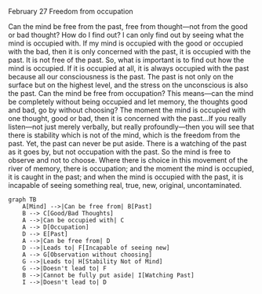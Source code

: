 February 27
Freedom from occupation

Can the mind be free from the past, free from thought—not from the good or bad thought? How do I find out? I can only find out by seeing what the mind is occupied with. If my mind is occupied with the good or occupied with the bad, then it is only concerned with the past, it is occupied with the past. It is not free of the past. So, what is important is to find out how the mind is occupied. If it is occupied at all, it is always occupied with the past because all our consciousness is the past. The past is not only on the surface but on the highest level, and the stress on the unconscious is also the past. Can the mind be free from occupation? This means—can the mind be completely without being occupied and let memory, the thoughts good and bad, go by without choosing? The moment the mind is occupied with one thought, good or bad, then it is concerned with the past...If you really listen—not just merely verbally, but really profoundly—then you will see that there is stability which is not of the mind, which is the freedom from the past.
Yet, the past can never be put aside. There is a watching of the past as it goes by, but not occupation with the past. So the mind is free to observe and not to choose. Where there is choice in this movement of the river of memory, there is occupation; and the moment the mind is occupied, it is caught in the past; and when the mind is occupied with the past, it is incapable of seeing something real, true, new, original, uncontaminated.

```mermaid
graph TB
    A[Mind] -->|Can be free from| B[Past]
    B --> C[Good/Bad Thoughts]
    A -->|Can be occupied with| C
    A --> D[Occupation]
    D --> E[Past]
    A -->|Can be free from| D
    D -->|Leads to| F[Incapable of seeing new]
    A --> G[Observation without choosing]
    G -->|Leads to| H[Stability Not of Mind]
    G -->|Doesn't lead to| F
    B -->|Cannot be fully put aside| I[Watching Past]
    I -->|Doesn't lead to| D
```